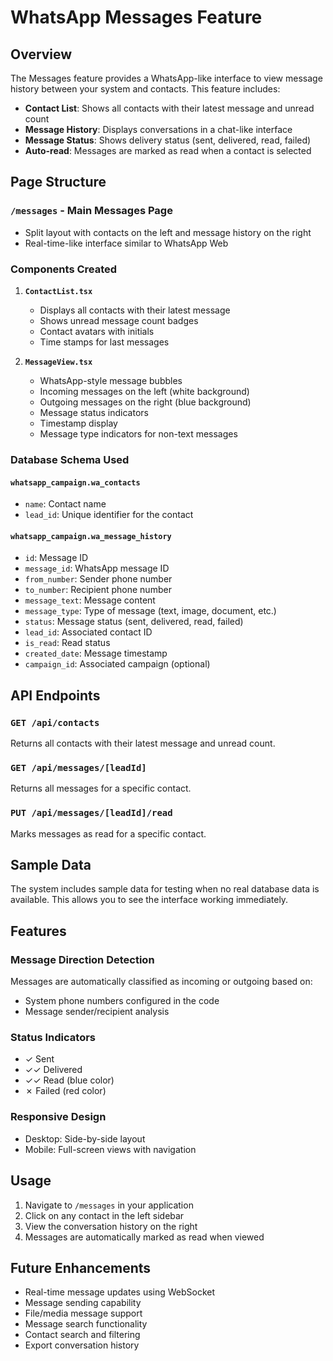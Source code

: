 # WhatsApp Messages Feature

## Overview
The Messages feature provides a WhatsApp-like interface to view message history between your system and contacts. This feature includes:

- **Contact List**: Shows all contacts with their latest message and unread count
- **Message History**: Displays conversations in a chat-like interface
- **Message Status**: Shows delivery status (sent, delivered, read, failed)
- **Auto-read**: Messages are marked as read when a contact is selected

## Page Structure

### `/messages` - Main Messages Page
- Split layout with contacts on the left and message history on the right
- Real-time-like interface similar to WhatsApp Web

### Components Created

1. **`ContactList.tsx`**
   - Displays all contacts with their latest message
   - Shows unread message count badges
   - Contact avatars with initials
   - Time stamps for last messages

2. **`MessageView.tsx`**
   - WhatsApp-style message bubbles
   - Incoming messages on the left (white background)
   - Outgoing messages on the right (blue background)
   - Message status indicators
   - Timestamp display
   - Message type indicators for non-text messages

### Database Schema Used

#### `whatsapp_campaign.wa_contacts`
- `name`: Contact name
- `lead_id`: Unique identifier for the contact

#### `whatsapp_campaign.wa_message_history`
- `id`: Message ID
- `message_id`: WhatsApp message ID
- `from_number`: Sender phone number
- `to_number`: Recipient phone number
- `message_text`: Message content
- `message_type`: Type of message (text, image, document, etc.)
- `status`: Message status (sent, delivered, read, failed)
- `lead_id`: Associated contact ID
- `is_read`: Read status
- `created_date`: Message timestamp
- `campaign_id`: Associated campaign (optional)

## API Endpoints

### `GET /api/contacts`
Returns all contacts with their latest message and unread count.

### `GET /api/messages/[leadId]`
Returns all messages for a specific contact.

### `PUT /api/messages/[leadId]/read`
Marks messages as read for a specific contact.

## Sample Data
The system includes sample data for testing when no real database data is available. This allows you to see the interface working immediately.

## Features

### Message Direction Detection
Messages are automatically classified as incoming or outgoing based on:
- System phone numbers configured in the code
- Message sender/recipient analysis

### Status Indicators
- ✓ Sent
- ✓✓ Delivered  
- ✓✓ Read (blue color)
- ✗ Failed (red color)

### Responsive Design
- Desktop: Side-by-side layout
- Mobile: Full-screen views with navigation

## Usage

1. Navigate to `/messages` in your application
2. Click on any contact in the left sidebar
3. View the conversation history on the right
4. Messages are automatically marked as read when viewed

## Future Enhancements

- Real-time message updates using WebSocket
- Message sending capability
- File/media message support
- Message search functionality
- Contact search and filtering
- Export conversation history